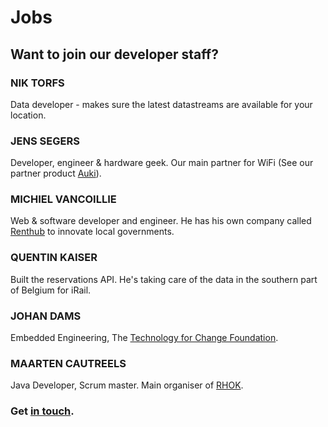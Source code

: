 <h1>Jobs</h1>

<h2>Want to join our developer staff?</h2>

<div class="row"><div class="col-md-4">

<h3>NIK TORFS</h3>

Data developer - makes sure the latest datastreams are available for your location.

</div><div class="col-md-4">

<h3>JENS SEGERS</h3>

Developer, engineer & hardware geek. Our main partner for WiFi (See our partner product <a href="http://auki.be/" target="_blank">Auki</a>). 

</div><div class="col-md-4">

<h3>MICHIEL VANCOILLIE</h3>

Web & software developer and engineer. He has his own company called <a href="http://renthub.be" target="_blank">Renthub</a> to innovate local governments.

</div></div><div class="row"><div class="col-md-4">

<h3>QUENTIN KAISER</h3>

Built the reservations API. He's taking care of the data in the southern part of Belgium for iRail. 

</div><div class="col-md-4">

<h3>JOHAN DAMS</h3>

Embedded Engineering, The <a href="http://www.thetechfoundation.org/" target="_blank">Technology for Change Foundation</a>.

</div><div class="col-md-4">

<h3>MAARTEN CAUTREELS</h3>

Java Developer, Scrum master. Main organiser of <a href="http://www.rhok.be/" target="_blank">RHOK</a>.

</div></div>

<h3>Get <a href="#contact">in touch</a>.</h3>